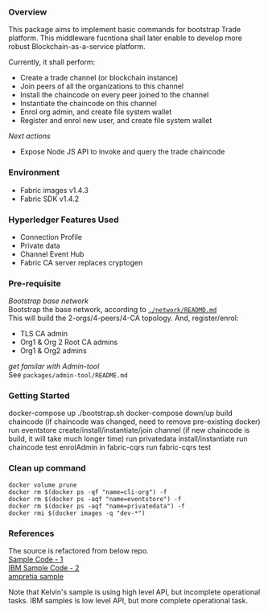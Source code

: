 ### Overview

This package aims to implement basic commands for bootstrap Trade platform. This middleware fucntiona shall later enable
to develop more robust Blockchain-as-a-service platform.

Currently, it shall perform:

- Create a trade channel (or blockchain instance)
- Join peers of all the organizations to this channel
- Install the chaincode on every peer joined to the channel
- Instantiate the chaincode on this channel
- Enrol org admin, and create file system wallet
- Register and enrol new user, and create file system wallet

_Next actions_

- Expose Node JS API to invoke and query the trade chaincode

### Environment

- Fabric images v1.4.3
- Fabric SDK v1.4.2

### Hyperledger Features Used

- Connection Profile
- Private data
- Channel Event Hub
- Fabric CA server replaces cryptogen

### Pre-requisite

_Bootstrap base network_  
Bootstrap the base network, according to [`./network/READMD.md`](network/README.md)  
This will build the 2-orgs/4-peers/4-CA topology. And, register/enrol:

- TLS CA admin
- Org1 & Org 2 Root CA admins
- Org1 & Org2 admins

_get familar with Admin-tool_  
See `packages/admin-tool/README.md`

### Getting Started
docker-compose up
./bootstrap.sh
docker-compose down/up
build chaincode (if chaincode was changed, need to remove pre-existing docker)
run eventstore create/install/instantiate/join channel (if new chaincode is build, it will take much longer time)
run privatedata install/instantiate
run chaincode test
enrolAdmin in fabric-cqrs
run fabric-cqrs test

### Clean up command
```shell script
docker volume prune
docker rm $(docker ps -qf "name=cli-org") -f
docker rm $(docker ps -aqf "name=eventstore") -f
docker rm $(docker ps -aqf "name=privatedata") -f
docker rmi $(docker images -q "dev-*")
```

### References

The source is refactored from below repo.  
[Sample Code - 1](https://github.com/kevin-hf/kevin-fabric-sdk-node)  
[IBM Sample Code - 2](https://github.com/PacktPublishing/Handson-Blockchain-Development-with-Hyperledger)  
[ampretia sample](https://github.com/ampretia/fabric-application-examples)  

Note that Kelvin's sample is using high level API, but incomplete operational tasks. IBM samples is low level API, but more complete
operational task. 
